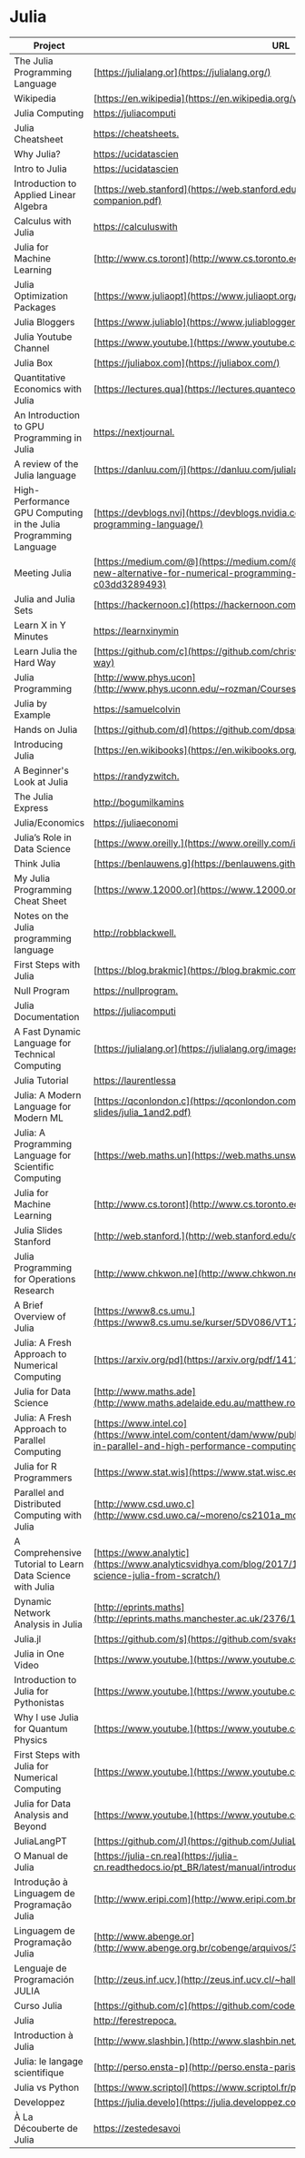 # Julia

| Project                                                          | URL                                                                                                                                                    | Language |
|------------------------------------------------------------------|--------------------------------------------------------------------------------------------------------------------------------------------------------|----------|
| The Julia Programming Language                                   | [https://julialang.or](https://julialang.org/)                                                                                                         | EN       |
| Wikipedia                                                        | [https://en.wikipedia](https://en.wikipedia.org/wiki/Julia_(programming_language))                                                                     | EN       |
| Julia Computing                                                  | [https://juliacomputi](https://juliacomputing.com/)                                                                                                    | EN       |
| Julia Cheatsheet                                                 | [https://cheatsheets.](https://cheatsheets.quantecon.org/julia-cheatsheet.html)                                                                        | EN       |
| Why Julia?                                                       | [https://ucidatascien](https://ucidatascienceinitiative.github.io/IntroToJulia/Html/WhyJulia)                                                          | EN       |
| Intro to Julia                                                   | [https://ucidatascien](https://ucidatascienceinitiative.github.io/IntroToJulia/)                                                                       | EN       |
| Introduction to Applied Linear Algebra                           | [https://web.stanford](https://web.stanford.edu/~boyd/vmls/vmls-julia-companion.pdf)                                                                   | EN       |
| Calculus with Julia                                              | [https://calculuswith](https://calculuswithjulia.github.io/)                                                                   | EN       |
| Julia for Machine Learning                                       | [http://www.cs.toront](http://www.cs.toronto.edu/~jsnell/assets/julia-tutorial.pdf)                                                                    | EN       |
| Julia Optimization Packages                                      | [https://www.juliaopt](https://www.juliaopt.org/)                                                                                                      | EN       |
| Julia Bloggers                                                   | [https://www.juliablo](https://www.juliabloggers.com/)                                                                                                 | EN       |
| Julia Youtube Channel                                            | [https://www.youtube.](https://www.youtube.com/user/JuliaLanguage/playlists)                                                                           | EN       |
| Julia Box                                                        | [https://juliabox.com](https://juliabox.com/)                                                                                                          | EN       |
| Quantitative Economics with Julia                                | [https://lectures.qua](https://lectures.quantecon.org/jl/)                                                                                             | EN       |
| An Introduction to GPU Programming in Julia                      | [https://nextjournal.](https://nextjournal.com/sdanisch/julia-gpu-programming)                                                                         | EN       |
| A review of the Julia language                                   | [https://danluu.com/j](https://danluu.com/julialang/)                                                                                                  | EN       |
| High-Performance GPU Computing in the Julia Programming Language | [https://devblogs.nvi](https://devblogs.nvidia.com/gpu-computing-julia-programming-language/)                                                          | EN       |
| Meeting Julia                                                    | [https://medium.com/@](https://medium.com/@nwerneck/meeting-julia-a-great-new-alternative-for-numerical-programming-part-i-benchmarking-c03dd3289493)  | EN       |
| Julia and Julia Sets                                             | [https://hackernoon.c](https://hackernoon.com/julia-and-julia-sets-e5a6fa3de7a7)                                                                       | EN       |
| Learn X in Y Minutes                                             | [https://learnxinymin](https://learnxinyminutes.com/docs/julia/)                                                                                       | EN       |
| Learn Julia the Hard Way                                         | [https://github.com/c](https://github.com/chrisvoncsefalvay/learn-julia-the-hard-way)                                                                  | EN       |
| Julia Programming                                                | [http://www.phys.ucon](http://www.phys.uconn.edu/~rozman/Courses/m3510_18f/julia.html)                                                                 | EN       |
| Julia by Example                                                 | [https://samuelcolvin](https://samuelcolvin.github.io/JuliaByExample/)                                                                                 | EN       |
| Hands on Julia                                                   | [https://github.com/d](https://github.com/dpsanders/hands_on_julia)                                                                                    | EN       |
| Introducing Julia                                                | [https://en.wikibooks](https://en.wikibooks.org/wiki/Introducing_Julia)                                                                                | EN       |
| A Beginner's Look at Julia                                       | [https://randyzwitch.](https://randyzwitch.com/julia-language-beginners/)                                                                              | EN       |
| The Julia Express                                                | [http://bogumilkamins](http://bogumilkaminski.pl/files/julia_express.pdf)                                                                              | EN       |
| Julia/Economics                                                  | [https://juliaeconomi](https://juliaeconomics.com/2014/06/15/getting-started-installing-julia-julia-studio-and-packages-used-in-economics/)            | EN       |
| Julia’s Role in Data Science                                     | [https://www.oreilly.](https://www.oreilly.com/ideas/julias-role-in-data-science)                                                                      | EN       |
| Think Julia                                                      | [https://benlauwens.g](https://benlauwens.github.io/ThinkJulia.jl/latest/book.html)                                                                    | EN       |
| My Julia Programming Cheat Sheet                                 | [https://www.12000.or](https://www.12000.org/my_notes/faq/julia/index.htm)                                                                             | EN       |
| Notes on the Julia programming language                          | [http://robblackwell.](http://robblackwell.com/julia/index.html)                                                                                       | EN       |
| First Steps with Julia                                           | [https://blog.brakmic](https://blog.brakmic.com/first-steps-with-julia/)                                                                               | EN       |
| Null Program                                                     | [https://nullprogram.](https://nullprogram.com/blog/2014/03/06/)                                                                                       | EN       |
| Julia Documentation                                              | [https://juliacomputi](https://juliacomputing.com/docs/JuliaDocumentation.pdf)                                                                         | EN       |
| A Fast Dynamic Language for Technical Computing                  | [https://julialang.or](https://julialang.org/images/nyhackr.pdf)                                                                                       | EN       |
| Julia Tutorial                                                   | [https://laurentlessa](https://laurentlessard.com/teaching/cs524/slides/julia%20tutorial.pdf)                                                          | EN       |
| Julia: A Modern Language for Modern ML                           | [https://qconlondon.c](https://qconlondon.com/system/files/presentation-slides/julia_1and2.pdf)                                                        | EN       |
| Julia: A Programming Language for Scientific Computing           | [https://web.maths.un](https://web.maths.unsw.edu.au/~mclean/talks/Julia_talk.pdf)                                                                     | EN       |
| Julia for Machine Learning                                       | [http://www.cs.toront](http://www.cs.toronto.edu/~jsnell/assets/julia-tutorial.pdf)                                                                    | EN       |
| Julia Slides Stanford                                            | [http://web.stanford.](http://web.stanford.edu/class/ee103/julia_slides/)                                                                              | EN       |
| Julia Programming for Operations Research                        | [http://www.chkwon.ne](http://www.chkwon.net/julia/book/juliabook-preview.pdf)                                                                         | EN       |
| A Brief Overview of Julia                                        | [https://www8.cs.umu.](https://www8.cs.umu.se/kurser/5DV086/VT17/resources/reports/julia.pdf)                                                          | EN       |
| Julia: A Fresh Approach to Numerical Computing                   | [https://arxiv.org/pd](https://arxiv.org/pdf/1411.1607.pdf)                                                                                            | EN       |
| Julia for Data Science                                           | [http://www.maths.ade](http://www.maths.adelaide.edu.au/matthew.roughan/talks/julia_for_data_science.pdf)                                              | EN       |
| Julia: A Fresh Approach to Parallel Computing                    | [https://www.intel.co](https://www.intel.com/content/dam/www/public/us/en/documents/presentation/julia-in-parallel-and-high-performance-computing.pdf) | EN       |
| Julia for R Programmers                                          | [https://www.stat.wis](https://www.stat.wisc.edu/~bates/JuliaForRProgrammers.pdf)                                                                      | EN       |
| Parallel and Distributed Computing with Julia                    | [http://www.csd.uwo.c](http://www.csd.uwo.ca/~moreno/cs2101a_moreno/Parallel_computing_with_Julia.pdf)                                                 | EN       |
| A Comprehensive Tutorial to Learn Data Science with Julia        | [https://www.analytic](https://www.analyticsvidhya.com/blog/2017/10/comprehensive-tutorial-learn-data-science-julia-from-scratch/)                     | EN       |
| Dynamic Network Analysis in Julia                                | [http://eprints.maths](http://eprints.maths.manchester.ac.uk/2376/1/julia_eg_report.pdf)                                                               | EN       |
| Julia.jl                                                         | [https://github.com/s](https://github.com/svaksha/Julia.jl)                                                                                            | EN       |
| Julia in One Video                                               | [https://www.youtube.](https://www.youtube.com/watch?v=sE67bP2PnOo)                                                                                    | EN       |
| Introduction to Julia for Pythonistas                            | [https://www.youtube.](https://www.youtube.com/watch?v=Cj6bjqS5otM)                                                                                    | EN       |
| Why I use Julia for Quantum Physics                              | [https://www.youtube.](https://www.youtube.com/watch?v=87Bo1rwmVwQ)                                                                                    | EN       |
| First Steps with Julia for Numerical Computing                   | [https://www.youtube.](https://www.youtube.com/watch?v=gaJorAU644o)                                                                                    | EN       |
| Julia for Data Analysis and Beyond                               | [https://www.youtube.](https://www.youtube.com/watch?v=DRKKAFYM9yo)                                                                                    | EN       |
| JuliaLangPT                                                      | [https://github.com/J](https://github.com/JuliaLangPt/tutorial_PT_BR)                                                                                  | PT       |
| O Manual de Julia                                                | [https://julia-cn.rea](https://julia-cn.readthedocs.io/pt_BR/latest/manual/introduction.html)                                                          | PT       |
| Introdução à Linguagem de Programação Julia                      | [http://www.eripi.com](http://www.eripi.com.br/2017/images/anais/minicursos/4.pdf)                                                                     | PT       |
| Linguagem de Programação Julia                                   | [http://www.abenge.or](http://www.abenge.org.br/cobenge/arquivos/3/anais/anais/161240.pdf)                                                             | PT       |
| Lenguaje de Programación JULIA                                   | [http://zeus.inf.ucv.](http://zeus.inf.ucv.cl/~hallende/material/julia.pdf)                                                                            | ES       |
| Curso Julia                                                      | [https://github.com/c](https://github.com/codeneomatrix/curso-JULIA)                                                                                   | ES       |
| Julia                                                            | [http://ferestrepoca.](http://ferestrepoca.github.io/paradigmas-de-programacion/paralela/tutoriales/julia/index.html)                                  | ES       |
| Introduction à Julia                                             | [http://www.slashbin.](http://www.slashbin.net/julia/introJulia.html)                                                                                  | FR       |
| Julia: le langage scientifique                                   | [http://perso.ensta-p](http://perso.ensta-paristech.fr/~diam/julia/)                                                                                   | FR       |
| Julia vs Python                                                  | [https://www.scriptol](https://www.scriptol.fr/programmation/julia.php)                                                                                | FR       |
| Developpez                                                       | [https://julia.develo](https://julia.developpez.com/tutoriels/decouverte-julia/)                                                                       | FR       |
| À La Découberte de Julia                                         | [https://zestedesavoi](https://zestedesavoir.com/articles/pdf/78/a-la-decouverte-de-julia.pdf)                                                         | FR       |
